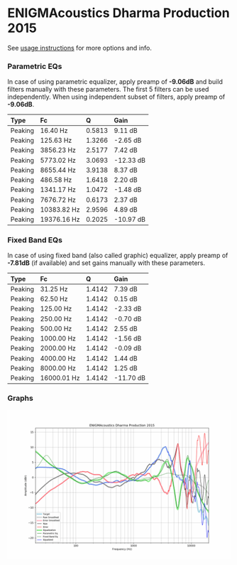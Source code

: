 # ENIGMAcoustics Dharma Production 2015
See [usage instructions](https://github.com/jaakkopasanen/AutoEq#usage) for more options and info.

### Parametric EQs
In case of using parametric equalizer, apply preamp of **-9.06dB** and build filters manually
with these parameters. The first 5 filters can be used independently.
When using independent subset of filters, apply preamp of **-9.06dB**.

| Type    | Fc          |      Q | Gain      |
|:--------|:------------|:-------|:----------|
| Peaking | 16.40 Hz    | 0.5813 | 9.11 dB   |
| Peaking | 125.63 Hz   | 1.3266 | -2.65 dB  |
| Peaking | 3856.23 Hz  | 2.5177 | 7.42 dB   |
| Peaking | 5773.02 Hz  | 3.0693 | -12.33 dB |
| Peaking | 8655.44 Hz  | 3.9138 | 8.37 dB   |
| Peaking | 486.58 Hz   | 1.6418 | 2.20 dB   |
| Peaking | 1341.17 Hz  | 1.0472 | -1.48 dB  |
| Peaking | 7676.72 Hz  | 0.6173 | 2.37 dB   |
| Peaking | 10383.82 Hz | 2.9596 | 4.89 dB   |
| Peaking | 19376.16 Hz | 0.2025 | -10.97 dB |

### Fixed Band EQs
In case of using fixed band (also called graphic) equalizer, apply preamp of **-7.81dB**
(if available) and set gains manually with these parameters.

| Type    | Fc          |      Q | Gain      |
|:--------|:------------|:-------|:----------|
| Peaking | 31.25 Hz    | 1.4142 | 7.39 dB   |
| Peaking | 62.50 Hz    | 1.4142 | 0.15 dB   |
| Peaking | 125.00 Hz   | 1.4142 | -2.33 dB  |
| Peaking | 250.00 Hz   | 1.4142 | -0.70 dB  |
| Peaking | 500.00 Hz   | 1.4142 | 2.55 dB   |
| Peaking | 1000.00 Hz  | 1.4142 | -1.56 dB  |
| Peaking | 2000.00 Hz  | 1.4142 | -0.09 dB  |
| Peaking | 4000.00 Hz  | 1.4142 | 1.44 dB   |
| Peaking | 8000.00 Hz  | 1.4142 | 1.25 dB   |
| Peaking | 16000.01 Hz | 1.4142 | -11.70 dB |

### Graphs
![](./ENIGMAcoustics%20Dharma%20Production%202015.png)